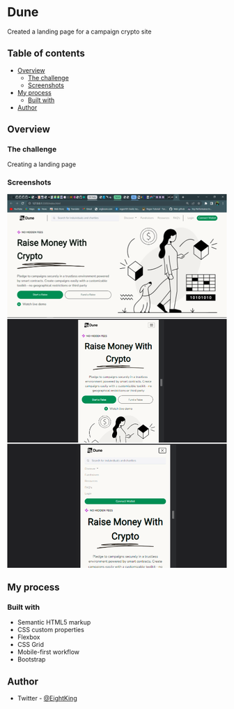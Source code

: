 # Dune
Created a landing page for a campaign crypto site

## Table of contents

- [Overview](#overview)
  - [The challenge](#the-challenge)
  - [Screenshots](#screenshots)
- [My process](#my-process)
  - [Built with](#built-with)
- [Author](#author)

## Overview

### The challenge

Creating a landing page

### Screenshots
![landing_page](screenshots/home_page.png)
![mobile_page](screenshots/mobile_page.png)
![mobile_page_dropdown](screenshots/mobile_dropdown.png)

## My process

### Built with

- Semantic HTML5 markup
- CSS custom properties
- Flexbox
- CSS Grid
- Mobile-first workflow
- Bootstrap

## Author

- Twitter - [@EightKing](https://twitter.com/_EightKing)
